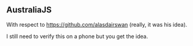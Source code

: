 AustraliaJS
-----------

With respect to https://github.com/alasdairswan (really, it was his idea).

I still need to verify this on a phone but you get the idea.